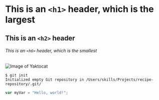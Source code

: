 # This is an `<h1>` header, which is the largest

## This is an `<h2>` header

###### This is an `<h6>` header, which is the smallest

![Image of Yaktocat](https://nlip-nigeria.com/gallery/images/g6.jpg)

```
$ git init
Initialized empty Git repository in /Users/skills/Projects/recipe-repository/.git/
```

``` javascript
var myVar = "Hello, world!";
```
